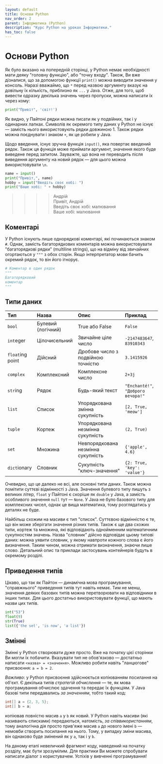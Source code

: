```yaml
---
layout: default
title: Основи Python
nav_order: 2
parent: Інформатика (Python)
description: "Курс Python на уроках Інформатики."
has_toc: false
---
```


# Основи Python

Як було вказано на попередній сторінці, у Python немає необхідності мати деяку "головну функцію", або "точку входу". Також, Ви вже дізналися, що за допомогою функції `print()` можна виводити значення у консоль. Наразі вважаймо, що `*` перед назвою аргументу вказує на довільну їх кількість, приблизно як `...` у Java. Отже, для того, щоб вивести одразку декілька значень через пропуски, можна написати їх через кому:

```python
print("Привіт", 'світ!')
```
Як видно, у Пайтоні рядки можна писати як у подвійних, так і у одинарних лапках. Символів як окремого типу даних у Python не існує — замість нього використовують рядки довжиною 1. Також рядки можна поєднувати і знаком `+`, як це робили у Java.

Щодо введення, існує зручна функція `input()`, яка повертає введений рядок. Також ця функція може приймати аргумент, значення якого буде виведене перед запитом. Зауважте, що вона не переводить після виведення аргументу на новий рядок — для цього можна використовувати `\n`.

```python
name = input()
print("Привіт,", name)
hobby = input("Введіть своє хобі: ")
print("Ваше хобі: " + hobby)
```

> >>> Андрій<br>
Привіт, Андрій<br>
Введіть своє хобі: малювання<br>
Ваше хобі: малювання

## Коментарі

У Python існують лише однорядкові коментарі, які починаються знаком `#`. Однак, замість багаторядкових коментарів можна використовувати "багаторядкові рядки" (multiline strings), що на відміну від звичайних огортаються у `"""` з обох сторін. Якщо інтерпретатор мови бачить окремий рядок, то він його ігнорує.

```python
# Коментар в один рядок
"""
Багаторядковий
коментар
"""
```

## Типи даних

| Тип | Назва | Опис | Приклад |
|:----|:------|:-----|:--------|
| `bool` | Булевий (логічний) | True або False | `False` |
| `int`eger | Цілочисельний | Звичайне ціле число | `-2147483647`, `83910343` |
| `float`ing point | Дійсний | Дробове число з подвійною точністю | `3.1415926` |
| `complex` | Комплексний | Комплексне число | `2+3j` |
| `str`ing | Рядок | Будь-який текст | `"Enchanté!"`, `"Доброго вечора!"` |
| `list` | Список | Упорядкована змінна сукупність | `[2, True, 'meow']` |
| `tuple` | Кортеж | Упорядкована незмінна сукупність | `(2, True)` |
| `set` | Множина | Невпорядкована незмінна сукупність | `{'apple', 4.6}` |
| `dict`ionary | Словник | Сукупність "ключ-значення" | `{2: True, 'key': 'value'}` |

Очевидно, що це далеко не всі, але основні типи даних. Також можна помітити суттєві відмінності з Java. Значення булевого типу пишуть з великих літер, `float` у Пайтоні є скоріше як `double` у Java, а замість особливого значення `null` тут — `None`.
У Java не було базового типу для комплексних чисел, однак це вища математика, тому розглядатись у деталях не буде.

Найбільш схожим на масиви є тип "список". Суттєвою відмінністю є те, що він може зберігати значення різних типів. Також є ще два схожих типи, кортеж та множина, які відповідають однойменним математичним сукупностям значень. Назва "словник" дійсно відповідає цьому типові даних: можна уявити словник, у якому навпроти кожного слова є його визначення. Таким чином, можна отримати визначення, знаючи лише слово. Детальний опис та приклади застосувань контейнерів будуть в окремому розділі.

## Приведення типів

Цікаво, що так як Пайтон — динамічна мова програмування, "справжнього" приведення типів тут навіть немає. Тим не менш, значення деяких базових типів можна перетворювати на відповідники в інших типах. Для цього достатньо використовувати функції, що мають назви цих типів.

```python
int("53")
float(9)
str(True)
list({'the set', 'is now', 'a list'})
```

## Змінні

Змінні у Python створювати дуже просто. Вже на початку цієї сторінки Ви могли їх побачити. Вказувати тип не обов'язково — достатньо написати `<назва> = <значення>`. Можливо робити навіть "ланцюгове" присвоєння: `a = b = 2`.

_Важливо_: у Python присвоєння здійснюється копіюванням посилання на об'єкт. Є декілька типів _стратегій обчислення_ — те, як мова програмування обчислює здачення та передає їх функціям. У Java базові типи передавались _за значенням_, тобто такий код:

```java
int[] a = {2, 3, 5};
int[] b = a;
```
копіював повністю масив `a` у `b` як новий. У Python навіть масиви (які називають списками) передаються, натомість, _за співвикористанням_, тому аналогічна дія просто прив'яже масив `a` до нового імені `b` — немовби створить посилання на нього. Тому, у випадку зміни масива, він однаково буде змінений як у `a`, так і у `b`.

На даному етапі невеличкий фрагмент коду, наведений на початку розділу, має бути зрозумілим. Для практики Ви можете спробувати написати діалог з користувачем. Успіхів у вивченні програмування!
